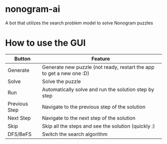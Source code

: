 # nonogram-ai
A bot that utilizes the search problem model to solve Nonogram puzzles

# How to use the GUI

| Button | Feature |
|-|-|
| Generate | Generate new puzzle (not ready, restart the app to get a new one :D)
| Solve | Solve the puzzle |
| Run | Automatically solve and run the solution step by step |
| Previous Step | Navigate to the previous step of the solution |
| Next Step | Navigate to the next step of the solution |
| Skip | Skip all the steps and see the solution (quickly :) |
| DFS/BeFS | Switch the search algorithm |

